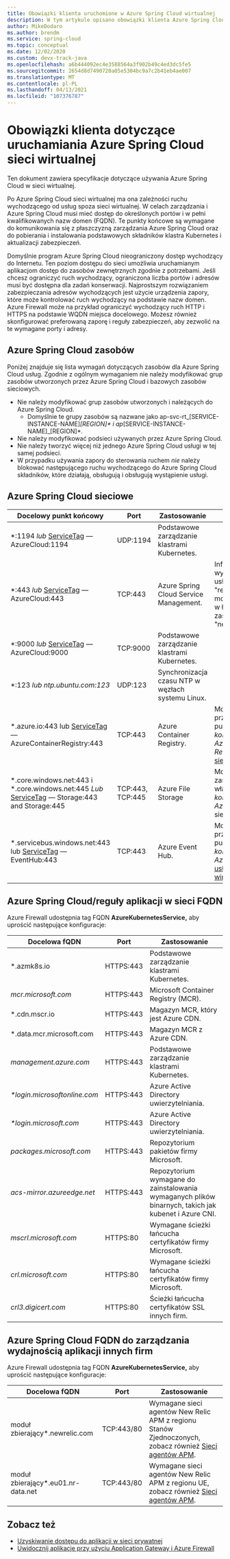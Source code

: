 ```yaml
---
title: Obowiązki klienta uruchomione w Azure Spring Cloud wirtualnej
description: W tym artykule opisano obowiązki klienta Azure Spring Cloud w sieci wirtualnej.
author: MikeDodaro
ms.author: brendm
ms.service: spring-cloud
ms.topic: conceptual
ms.date: 12/02/2020
ms.custom: devx-track-java
ms.openlocfilehash: a6b444092ec4e3588564a3f902b49c4ed3dc5fe5
ms.sourcegitcommit: 2654d8d7490720a05e5304bc9a7c2b41eb4ae007
ms.translationtype: MT
ms.contentlocale: pl-PL
ms.lasthandoff: 04/13/2021
ms.locfileid: "107376787"
---
```

# <a name="customer-responsibilities-for-running-azure-spring-cloud-in-vnet"></a>Obowiązki klienta dotyczące uruchamiania Azure Spring Cloud sieci wirtualnej
Ten dokument zawiera specyfikacje dotyczące używania Azure Spring Cloud w sieci wirtualnej.

Po Azure Spring Cloud sieci wirtualnej ma ona zależności ruchu wychodzącego od usług spoza sieci wirtualnej. W celach zarządzania i Azure Spring Cloud musi mieć dostęp do określonych portów i w pełni kwalifikowanych nazw domen (FQDN). Te punkty końcowe są wymagane do komunikowania się z płaszczyzną zarządzania Azure Spring Cloud oraz do pobierania i instalowania podstawowych składników klastra Kubernetes i aktualizacji zabezpieczeń.

Domyślnie program Azure Spring Cloud nieograniczony dostęp wychodzący do Internetu. Ten poziom dostępu do sieci umożliwia uruchamianym aplikacjom dostęp do zasobów zewnętrznych zgodnie z potrzebami. Jeśli chcesz ograniczyć ruch wychodzący, ograniczona liczba portów i adresów musi być dostępna dla zadań konserwacji. Najprostszym rozwiązaniem zabezpieczania adresów wychodzących jest użycie urządzenia zapory, które może kontrolować ruch wychodzący na podstawie nazw domen. Azure Firewall może na przykład ograniczyć wychodzący ruch HTTP i HTTPS na podstawie WQDN miejsca docelowego. Możesz również skonfigurować preferowaną zaporę i reguły zabezpieczeń, aby zezwolić na te wymagane porty i adresy.

## <a name="azure-spring-cloud-resource-requirements"></a>Azure Spring Cloud zasobów 

Poniżej znajduje się lista wymagań dotyczących zasobów dla Azure Spring Cloud usług. Zgodnie z ogólnym wymaganiem nie należy modyfikować grup zasobów utworzonych przez Azure Spring Cloud i bazowych zasobów sieciowych.
- Nie należy modyfikować grup zasobów utworzonych i należących do Azure Spring Cloud.
  - Domyślnie te grupy zasobów są nazwane jako ap-svc-rt_[SERVICE-INSTANCE-NAME]_[REGION]* i ap_[SERVICE-INSTANCE-NAME]_[REGION]*.
- Nie należy modyfikować podsieci używanych przez Azure Spring Cloud.
- Nie należy tworzyć więcej niż jednego Azure Spring Cloud usługi w tej samej podsieci.
- W przypadku używania zapory do sterowania ruchem *nie* należy blokować następującego ruchu wychodzącego do Azure Spring Cloud składników, które działają, obsługują i obsługują wystąpienie usługi.

## <a name="azure-spring-cloud-network-requirements"></a>Azure Spring Cloud sieciowe

  | Docelowy punkt końcowy | Port | Zastosowanie | Uwaga |
  |------|------|------|------|
  | *:1194 *lub* [ServiceTag](../virtual-network/service-tags-overview.md#available-service-tags) — AzureCloud:1194 | UDP:1194 | Podstawowe zarządzanie klastrami Kubernetes. | |
  | *:443 *lub* [ServiceTag](../virtual-network/service-tags-overview.md#available-service-tags) — AzureCloud:443 | TCP:443 | Azure Spring Cloud Service Management. | Informacje o wystąpieniu usługi "requiredTraffics" mogą być znane w ładunku zasobu w sekcji "networkProfile". |
  | *:9000 *lub* [ServiceTag](../virtual-network/service-tags-overview.md#available-service-tags) — AzureCloud:9000 | TCP:9000 | Podstawowe zarządzanie klastrami Kubernetes. |
  | *:123 *lub ntp.ubuntu.com:123* | UDP:123 | Synchronizacja czasu NTP w węzłach systemu Linux. | |
  | *.azure.io:443 lub  [ServiceTag](../virtual-network/service-tags-overview.md#available-service-tags) — AzureContainerRegistry:443 | TCP:443 | Azure Container Registry. | Można zastąpić przez włączenie punktu *końcowego Azure Container Registry* [usługi w sieci wirtualnej](../virtual-network/virtual-network-service-endpoints-overview.md). |
  | *.core.windows.net:443 i *.core.windows.net:445 *Lub* [ServiceTag](../virtual-network/service-tags-overview.md#available-service-tags) — Storage:443 and Storage:445 | TCP:443, TCP:445 | Azure File Storage | Można go zastąpić, włączając punkt *końcowy usługi Azure Storage* w sieci [wirtualnej.](../virtual-network/virtual-network-service-endpoints-overview.md) |
  | *.servicebus.windows.net:443 lub  [ServiceTag](../virtual-network/service-tags-overview.md#available-service-tags) — EventHub:443 | TCP:443 | Azure Event Hub. | Można zastąpić przez włączenie punktu *końcowego Azure Event Hubs* [usługi w sieci wirtualnej](../virtual-network/virtual-network-service-endpoints-overview.md). |
  

## <a name="azure-spring-cloud-fqdn-requirementsapplication-rules"></a>Azure Spring Cloud/reguły aplikacji w sieci FQDN

Azure Firewall udostępnia tag FQDN **AzureKubernetesService,** aby uprościć następujące konfiguracje:

  | Docelowa fQDN | Port | Zastosowanie |
  |------|------|------|
  | *.azmk8s.io | HTTPS:443 | Podstawowe zarządzanie klastrami Kubernetes. |
  | <i>mcr.microsoft.com</i> | HTTPS:443 | Microsoft Container Registry (MCR). |
  | *.cdn.mscr.io | HTTPS:443 | Magazyn MCR, który jest Azure CDN. |
  | *.data.mcr.microsoft.com | HTTPS:443 | Magazyn MCR z Azure CDN. |
  | <i>management.azure.com</i> | HTTPS:443 | Podstawowe zarządzanie klastrami Kubernetes. |
  | <i>*login.microsoftonline.com</i> | HTTPS:443 | Azure Active Directory uwierzytelniania. |
  | <i>*login.microsoft.com</i> | HTTPS:443 | Azure Active Directory uwierzytelniania. |
  |<i>packages.microsoft.com</i>    | HTTPS:443 | Repozytorium pakietów firmy Microsoft. |
  | <i>acs-mirror.azureedge.net</i> | HTTPS:443 | Repozytorium wymagane do zainstalowania wymaganych plików binarnych, takich jak kubenet i Azure CNI. |
  | *mscrl.microsoft.com* | HTTPS:80 | Wymagane ścieżki łańcucha certyfikatów firmy Microsoft. |
  | *crl.microsoft.com* | HTTPS:80 | Wymagane ścieżki łańcucha certyfikatów firmy Microsoft. |
  | *crl3.digicert.com* | HTTPS:80 | Ścieżki łańcucha certyfikatów SSL innych firm. |
  
## <a name="azure-spring-cloud-optional-fqdn-for-third-party-application-performance-management"></a>Azure Spring Cloud FQDN do zarządzania wydajnością aplikacji innych firm

Azure Firewall udostępnia tag FQDN **AzureKubernetesService,** aby uprościć następujące konfiguracje:

  | Docelowa fQDN | Port | Zastosowanie                                                          |
  | ---------------- | ---- | ------------------------------------------------------------ |
  | moduł zbierający*.newrelic.com | TCP:443/80 | Wymagane sieci agentów New Relic APM z regionu Stanów Zjednoczonych, zobacz również [Sieci agentów APM](https://docs.newrelic.com/docs/using-new-relic/cross-product-functions/install-configure/networks/#agents). |
  | moduł zbierający*.eu01.nr-data.net | TCP:443/80 | Wymagane sieci agentów New Relic APM z regionu UE, zobacz również [Sieci agentów APM](https://docs.newrelic.com/docs/using-new-relic/cross-product-functions/install-configure/networks/#agents). |

## <a name="see-also"></a>Zobacz też
* [Uzyskiwanie dostępu do aplikacji w sieci prywatnej](access-app-virtual-network.md)
* [Uwidocznij aplikacje przy użyciu Application Gateway i Azure Firewall](expose-apps-gateway-azure-firewall.md)
